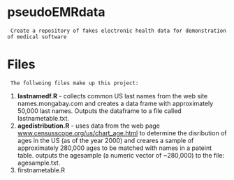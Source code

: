 # pseudoEMRdata
     Create a repository of fakes electronic health data for demonstration of medical software

# Files
     The follwoing files make up this project:
1.  **lastnamedf.R** - collects common US last names from the web site names.mongabay.com and creates a data frame with approximately 50,000 last names. Outputs the dataframe to a file called lastnametable.txt.
2.  **agedistribution.R** - uses data from the web page www.censusscope.org/us/chart_age.html to determine the disribution of ages in the US (as of the year 2000) and creares a sample of approximately 280,000 ages to be matched with names in a pateint table. outputs the agesample (a numeric vector of ~280,000) to the file: agesample.txt.
3. firstnametable.R
     
